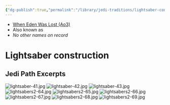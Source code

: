 ```yaml
---
{"dg-publish":true,"permalink":"/library/jedi-traditions/lightsaber-construction/","tags":["unfinished"],"noteIcon":"saber1"}
---
```


- [When Eden Was Lost (Ao3)](https://archiveofourown.org/works/19334440)
- Also known as
- *No other names on record*
# Lightsaber construction 


## Jedi Path Excerpts
![lightsaber-41.jpg](/img/user/Photos/lightsaber-41.jpg)
![lightsaber-42.jpg](/img/user/Photos/lightsaber-42.jpg)
![lightsaber-43.jpg](/img/user/Photos/lightsaber-43.jpg)
![lightsabers2-64.jpg](/img/user/Photos/lightsabers2-64.jpg)
![lightsabers2-65.jpg](/img/user/Photos/lightsabers2-65.jpg)
![lightsabers2-66.jpg](/img/user/Photos/lightsabers2-66.jpg)
![lightsabers2-67.jpg](/img/user/Photos/lightsabers2-67.jpg)
![lightsabers2-68.jpg](/img/user/Photos/lightsabers2-68.jpg)
![lightsabers2-69.jpg](/img/user/Photos/lightsabers2-69.jpg)